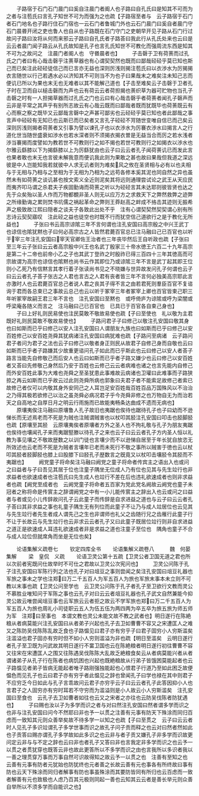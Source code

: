 <!-- { "loadSidebar": true } -->
　　子路宿于石门石门晨门曰奚自注晨门者阍人也子路曰自孔氏曰是知其不可而为之者与注苞氏曰言孔子知世不可为而强为之也疏【子路宿至者与　云子路宿于石门者石门地名也子路行住石门宿也一云石门者鲁城门外也云石门晨门曰奚自者晨门守石门晨昬开闭之吏也鲁人也自从也子路既在石门守门之吏朝早开见子路从石门行过故问子路曰汝将从何而来邪云子路曰自孔氏者子路荅曰我此行从孔氏处来也云曰是云云者晨门闻子路云从孔氏故知是孔子也言孔氏知世不可教化而强周流东西是知其不可为之故问之　注晨门者阍人也　守昬晨者也】
　　子击磬于卫有荷蒉而过孔氏之门者曰有心哉击磬乎注蒉草器也有心谓契契然也既而曰鄙哉硁硁乎莫已知也斯己而已矣注此硁硁徒信己而已言亦无益也深则厉浅则揭注苞氏曰以衣渉水为厉揭揭衣言随世以行己若遇水必以济知其不可则当不为也子曰果哉末之难矣注未知己志而便讥已所以为果也末无也无难者以其不能解己道也【子击至难矣云子击磬于卫者孔子时在卫而自以槌击磬而为声也云有荷云云者荷担揭也蒉织草为器可贮物也当孔子击磬之时有一人担揭草器而过孔氏之门也云曰有心哉击磬乎者荷蒉者闻孔子磬声而云非是平常之其声乎有别所志故云有心哉云既而曰鄙哉者既而犹既毕也荷蒉既云有心而察之察之既毕又云鄙哉言磬中之声甚可鄙劣也云硁硁乎莫已知也者此鄙哉之事言声中硁硁有无知已也云斯已而已矣者又言孔子硁硁不肎随世变唯自信已而己矣云深则厉浅则揭者荷蒉者又引事为譬以谏孔子也以衣渉水为厉褰衣渉水曰揭言人之行道化世当随世盛衰如渉水也若水深者则不须揭衣揭衣曽是无益当合而厉之若水浅者渉当褰揭而度譬如为教若世不可教则行之如不揭也若世可教则行之如揭衣以渉水也尔雅云繇膝以下为揭繇膝以上为厉繇犹由也云子曰云云者孔子闻荷蒉讥已而发此言也果者敢也末无也言彼未解我意而便讥我此则为果敢之甚也故曰果哉但我道之深远彼是中人岂能知我若就彼中人求无讥者则为难矣风之攸在圣贤相与必有以也夫相与于无相与乃相与之至相为于无相为乃相为之远苟各修本奚其泥也同自然之异也虽然未有如荷蒉之谈讥甚也按文索义全近则泥矣其将远则通理尝试论之武王从天应民而夷齐叩马谓之杀君夫子疾固勤诲而荷蒉之听以为硁硁言其未达耶则彼皆贤也达之先于众矣殆以圣人作而万物都覩非圣人则无以应万方之求救天下之弊然救弊之迹弊之所缘勤诲之累则焚书坑儒之祸起革命之弊则王莽赵高之衅成不挌击其迹则无振希声之极致故江熙曰隠者之谈夫子各致此出处不乎　注有心谓契契然契契谓心别有所志诗云契契寤叹　注此硁之益也徒空也时既不行而犹空信己道欲行之是于教化无所益也】
　　子张曰书云高宗谅隂三年不言何谓也注孔安国曰高宗殷之中兴王武丁也谅信也隂犹黙也子曰何必高宗古之人皆然君薨百官总已注马融曰己已百官也以听于宰三年注孔安国曰宰天官卿佐王治者也三年丧毕然后王自听政也疏【子张曰至三年云子张曰云云者高宗殷中兴王也名武丁殷家三十帝水徳王六百二十九年高宗是第二十二帝也前帝小乙之子也其武丁登祚之时殷祚已得三百四十三年其徳高而可宗故谓为高宗也谅信也隂黙也尚书云作其即位乃或谅隂三年不言是武丁起其即王位则小乙死乃有信黙言其孝行着子张读尚书见之不晓嫌与世异故发问孔子何谓也云子曰云云者孔子荅子张古之人君也言古之人君有丧者皆三年不言何必独美高宗耶此言亦激时人也云君薨百官总己者说人君之丧其子得不言之由若君死则羣臣百官不复谘询于君而各总束已之事故云总己也云以听于冢宰三年者冢宰上卿也百官皆束己职三年听冢宰故嗣王君三年不言也　注孔安国曰至黙也　或呼倚庐为谅隂或呼为梁闇或呼梁庵各随义而言之　注马融曰己已百官也　已具已于百官各自束己身也】
　　子曰上好礼则民易使也注民莫敢不敬故易使也疏【子曰至使也　礼以敬为主君既好礼则民莫敢不敬故易使也】
　　子路问君子子曰修己以敬注孔安国曰敬其身也曰如斯而已乎曰修己以安人注孔安国曰人谓朋友九族也曰如斯而已乎曰修己以安百姓修己以安百姓尧舜其犹病诸注孔安国曰病犹难也疏【子路问至病诸　云子路问君子者问为君子之法也云子曰修己以敬者身正则民从故君子自修己身而自敬也云曰如斯而已乎者子路嫌其少故重更谘问孔子如此而已乎斯此也云曰修己以安人者荅子路言当能先自修敬己而后安人也云曰如斯而已乎者子路又嫌少也云曰修己以安百姓者又荅曰先修敬己身然后乃安于百姓也云修己云云者病难也诸之也言先能内自修己而外安百姓此事为大难也尧舜之至圣犹患此事难故云病诸也卫瓘曰此难事而子路狭掠之再云如斯而已乎故云过此则尧舜所病也郭象曰夫君子者不能索足故修己者索已故修己者仅可以内敬其身外安同己之人耳岂足安百姓哉百姓百品万国殊风以不治治之乃得其极若欲修己以治之虽尧舜必病况君子乎今尧舜非修之也万物自无为而治若天之自高地之自厚日月之明云行雨施而已故能夷畅条达曲成不遗而无病也】
　　原壤夷俟注马融曰原壤鲁人孔子故旧也夷踞也俟待也踞待孔子也子曰幼而不逊悌长而无述焉老而不死是为贼也注贼谓贼害也以杖叩其胫注孔安国曰叩击也胫脚胫也疏【原壤至其胫　云原壤夷俟者原壤者方外之圣人也不拘礼敬与孔子为朋友夷踞也俟待也壤闻孔子来而夷踞竪滕以待孔子之来也云子曰云云者孔子方内圣人恒以礼教为事见壤之不敬故歴数之以训门徒也言壤少而不以逊悌自居至于年长犹自放恣无所效述也云老而不死是为贼者言壤年已老而未死行不敬之事所以贼害于徳也云以杖叩其胫者胫脚胫也膝上曰股膝下曰胫孔子歴数言之旣竟又以杖叩击壤胫令其胫而不夷踞也】
　　阙党童子将命矣注马融曰阙党之童子将命者传宾主之语出入也或问之曰益者与子曰吾见其居于位也注童子隅坐无位成人乃有位也见其与先生竝行也非求益者也欲速成者也注苞氏曰先生成人也竝行不差在后也违礼欲速成者也则非求益者也疏【阙党至成者也　云阙党童子将命者五百家为党此党名阙故云阙党也童子未冠者之称将命是传賔主之辞谓阙党之中有一小儿能传賔主之辞出入也云或问之曰益者与者或见小儿传辞故问孔子云此童子而传辞是自求进益之道也与云子曰云云者孔子荅曰其非求益之事也礼童子隅生无有列位而此童子不让乃与成人竝居位也云见其与先生竝行者先生者成人谓先己之生也非谓师也礼父之齿随行兄之齿雁行此童子行不让于长故云与先生竝行也云非求云云者孔子又曰此童子既居位竝行则非自求进益之道正是欲速成人耳违礼欲速成者非是求益之道也注童子至位也　隅角也童子不合与成人竝位但就席角而坐是无位也矣】

　　论语集解义疏卷七
　　钦定四库全书
　　论语集解义疏卷八　　　魏　何晏　集解
　　梁　皇侃　义疏
　　论语卫灵公第十五疏【卫灵公者卫国无道之君也所以次前者宪既问仕故举时不可仕之君故以卫灵公次宪问也】
　　卫灵公问陈于孔子注孔安国曰军陈行列之法也孔子对曰俎豆之事则尝闻之矣注孔安国曰俎豆礼器也军旅之事未之学也注郑曰万二千五百人为军五百人为旅也军旅末事本未立则不可教以末事也疏【卫灵公问至学也　云卫灵公问陈于孔子者孔子至卫欲行文教而灵公不慕胜业唯知问于军陈之事也云孔子对曰云云者俎豆礼器也孔子武文自然兼能今抑灵公故云唯尝闻俎豆事也云军旅云云者拒之故云不学军旅也郑曰万二千五百人为军五百人为旅也周礼小司徒职云五人为伍五伍为两四两为卒五卒为旅五旅为师五师为军　注郑曰至事也　本谓文教也灵公未能文故不教之武者也】明日遂行在陈絶粮从者病莫能兴注孔安国曰从者弟子兴起也孔子去卫如曹曹不容又之宋遭匡人之难又之陈防吴伐陈陈乱故乏食也子路愠见曰君子亦有穷乎子曰君子固穷小人穷斯滥矣注滥溢也君子固亦有穷时但不如小人穷则滥溢为非也疏【明日至滥矣　云明日遂行者孔子至卫既为问武故其明日遂行不畱卫国也云在陈絶粮者明日遂行初往曹曹不容又往宋在宋遭匡人之围又往陈遇吴伐陈陈大乱故乏絶粮食矣云从者病莫能兴者从者谓诸弟子从孔子行在陈者也病饥困也兴起也既絶粮故从行弟子皆饿困莫能起者也云子路愠见者弟子皆病无能起者唯子路刚强独能起也心恨君子行道乃至如此困乏故便愠色而见孔子也云曰君子亦有穷乎者此愠见之辞也曾闻孔子曰学也禄在其中则君子不应穷乏今日如此与孔子言乖故问云君子亦穷乎云子曰云云者孔子此答因抑小人也言君子之人固穷亦有穷时耳若不守穷而为滥溢则是小人故云小人穷斯滥矣　注孔安国曰至食也　云孔子去卫如曹者如往也云又之宋者之亦往也云防吴伐陈者防犹遇也】
　　子曰赐也汝以子为多学而识之者与对曰然注孔安国曰然者谓多学而识之也非与注孔安国曰问今不然耶曰非也予一以贯之注善有元事有防天下殊涂而同归百虑而一致知其元则众善举矣故不待多学一以知之也疏【子曰至贯之　云子曰云云者时人见孔子多识竝谓孔子多学世事而识之故孔子问子贡而释之也云对曰然者然如此也子贡答曰赐亦谓孔子多学故如此多识之也云非与者子贡又嫌孔子非多学而识故更问定云非与与不定之辞也云曰非也者孔子又答曰非也言我定非多学而识之也云予一以贯之者贯犹穿也既答云非也故此更答所以不多学而识之由也言我所以多识者我以一善之理贯穿万事而万事自然可识故得知之故云予一以贯之也　注善有至知之也　云善有元事有防者元犹始也防犹终也元者善之长故云善有元也事各有所终故曰事有防也云天下殊涂而同归者解事有防也事虽殊涂而其要防皆同有所归也云百虑而一致者解善有元也致极也人虑乃百其元极则同起一善也云知其云云者是善长举元则众善自举所以不须多学而自能识之也】
